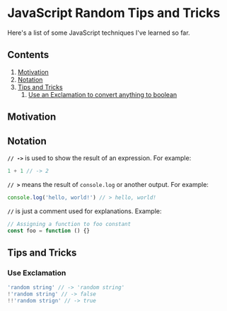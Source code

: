 # JavaScript Random Tips and Tricks

Here's a list of some JavaScript techniques I've learned so far.

## Contents
1. [Motivation](#motivation)
2. [Notation](#notation)
3. [Tips and Tricks](#tips-and-tricks)
    1. [Use an Exclamation to convert anything to boolean](#use-exclamation)

## Motivation


## Notation

**`// ->`** is used to show the result of an expression. For example:

```js
1 + 1 // -> 2
```

**`// >`** means the result of `console.log` or another output. For example:

```js
console.log('hello, world!') // > hello, world!
```

**`//`** is just a comment used for explanations. Example:

```js
// Assigning a function to foo constant
const foo = function () {}
```

## Tips and Tricks
### Use Exclamation 

```js
'random string' // -> 'random string'
!'random string' // -> false
!!'random strign' // -> true
```

